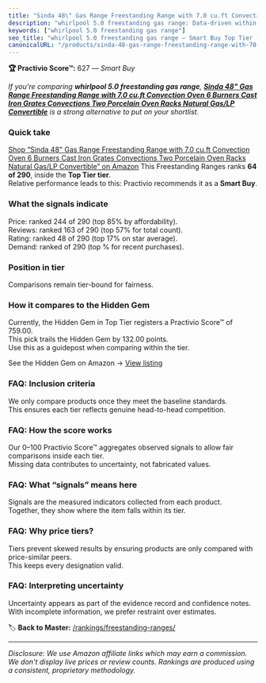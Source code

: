```yaml
---
title: "Sinda 48\" Gas Range Freestanding Range with 7.0 cu.ft Convection Oven 6 Burners Cast Iron Grates Convections Two Porcelain Oven Racks Natural Gas/LP Convertible"
description: "whirlpool 5.0 freestanding gas range: Data-driven within Top Tier ranking using the Practivio Score™. Positioned by quality, value, demand, findability, moment…"
keywords: ["whirlpool 5.0 freestanding gas range"]
seo_title: "whirlpool 5.0 freestanding gas range — Smart Buy Top Tier (2025)"
canonicalURL: "/products/sinda-48-gas-range-freestanding-range-with-70-cuft-convection-oven-6-burners-cast-iron-grates-convections-two-porcelain-oven-racks-natural-gaslp-convertible-B0CWNP3VHW/"
---
```


**🏆 Practivio Score™:** 627 — _Smart Buy_


*If you're comparing **whirlpool 5.0 freestanding gas range**, **[Sinda 48" Gas Range Freestanding Range with 7.0 cu.ft Convection Oven 6 Burners Cast Iron Grates Convections Two Porcelain Oven Racks Natural Gas/LP Convertible](https://www.amazon.com/dp/B0CWNP3VHW?tag=practivio-20)** is a strong alternative to put on your shortlist.*
### Quick take
[Shop “Sinda 48" Gas Range Freestanding Range with 7.0 cu.ft Convection Oven 6 Burners Cast Iron Grates Convections Two Porcelain Oven Racks Natural Gas/LP Convertible” on Amazon](https://www.amazon.com/dp/B0CWNP3VHW?tag=practivio-20)
This Freestanding Ranges ranks **64 of 290**, inside the **Top Tier tier**.  
Relative performance leads to this: Practivio recommends it as a **Smart Buy**.

### What the signals indicate
Price: ranked 244 of 290 (top 85% by affordability).  
Reviews: ranked 163 of 290 (top 57% for total count).  
Rating: ranked 48 of 290 (top 17% on star average).  
Demand: ranked  of 290 (top % for recent purchases).

### Position in tier
Comparisons remain tier-bound for fairness.

### How it compares to the Hidden Gem
Currently, the Hidden Gem in Top Tier registers a Practivio Score™ of 759.00.  
This pick trails the Hidden Gem by 132.00 points.  
Use this as a guidepost when comparing within the tier.  

See the Hidden Gem on Amazon → [View listing](https://www.amazon.com/dp/B07MYBQKDX?tag=practivio-20)

### FAQ: Inclusion criteria
We only compare products once they meet the baseline standards.  
This ensures each tier reflects genuine head-to-head competition.

### FAQ: How the score works
Our 0–100 Practivio Score™ aggregates observed signals to allow fair comparisons inside each tier.  
Missing data contributes to uncertainty, not fabricated values.

### FAQ: What “signals” means here
Signals are the measured indicators collected from each product.  
Together, they show where the item falls within its tier.

### FAQ: Why price tiers?
Tiers prevent skewed results by ensuring products are only compared with price-similar peers.  
This keeps every designation valid.

### FAQ: Interpreting uncertainty
Uncertainty appears as part of the evidence record and confidence notes.  
With incomplete information, we prefer restraint over estimates.


🏷️ **Back to Master:** [/rankings/freestanding-ranges/](/rankings/freestanding-ranges/)

---
_Disclosure: We use Amazon affiliate links which may earn a commission. We don’t display live prices or review counts. Rankings are produced using a consistent, proprietary methodology._
